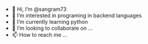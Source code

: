 - 👋 Hi, I’m @sangram73
- 👀 I’m interested in programing in backend languages
- 🌱 I’m currently learning python
- 💞️ I’m looking to collaborate on ...
- 📫 How to reach me ...

<!---
sangram73/sangram73 is a ✨ special ✨ repository because its `README.md` (this file) appears on your GitHub profile.
You can click the Preview link to take a look at your changes.
--->
